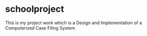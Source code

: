 # schoolproject
This is my project work which is a Design and Implementation of a Computerized Case Filing System
